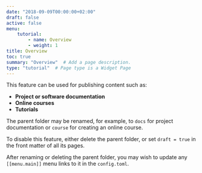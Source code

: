 ```yaml
---
date: "2018-09-09T00:00:00+02:00"
draft: false
active: false
menu:
    tutorial:
        - name: Overview
        - weight: 1
title: Overview
toc: true
summary: "Overview"  # Add a page description.
type: "tutorial"  # Page type is a Widget Page
---
```


This feature can be used for publishing content such as:

* **Project or software documentation**
* **Online courses**
* **Tutorials**

The parent folder may be renamed, for example, to `docs` for project documentation or `course` for creating an online course.

To disable this feature, either delete the parent folder, or set `draft = true` in the front matter of all its pages. 

After renaming or deleting the parent folder, you may wish to update any `[[menu.main]]` menu links to it in the `config.toml`. 
